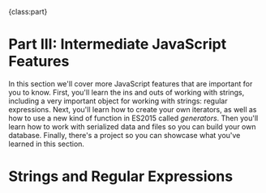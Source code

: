 {class:part}

# Part III: Intermediate JavaScript Features

In this section we'll cover more JavaScript features that are important for you to know. First, you'll learn the ins and outs of working with strings, including a very important object for working with strings: regular expressions. Next, you'll learn how to create your own iterators, as well as how to use a new kind of function in ES2015 called *generators*. Then you'll learn how to work with serialized data and files so you can build your own database. Finally, there's a project so you can showcase what you've learned in this section.

# Strings and Regular Expressions
